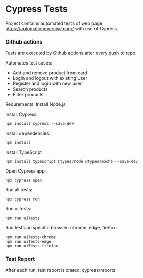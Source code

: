 # Cypress Tests

Project contains automated tests of web page https://automationexercise.com/ with use of Cypress.

### Github actions
Tests are executed by Github actions after every push to repo.

Automates test cases:

- Add and remove product from card
- Login and logout with existing User
- Register and login with new user
- Search products
- Filter products

Requrements:
Install Node.js

Install Cypress:

```
npm install cypress --save-dev
```

Install dependencies:

```
npm install
```

Install TypeScript

```
npm install typescript @types/node @types/mocha --save-dev
```

Open Cypress app:

```
npx cypress open
```

Run all tests:

```
npx cypress run
```

Run ui tests:

```
npm run uiTests
```

Run tests on specific browser: chrome, edge, firefox:

```
npm run uiTests-chrome
npm run uiTests-edge
npm run uiTests-firefox
```

### Test Raport

After each run, test raport is crated: cypress/reports

